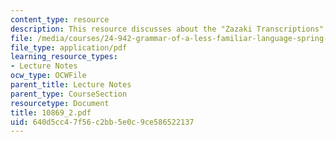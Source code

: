 ```yaml
---
content_type: resource
description: This resource discusses about the "Zazaki Transcriptions".
file: /media/courses/24-942-grammar-of-a-less-familiar-language-spring-2003/640d5cc47f56c2bb5e0c9ce586522137_10869_2.pdf
file_type: application/pdf
learning_resource_types:
- Lecture Notes
ocw_type: OCWFile
parent_title: Lecture Notes
parent_type: CourseSection
resourcetype: Document
title: 10869_2.pdf
uid: 640d5cc4-7f56-c2bb-5e0c-9ce586522137
---
```

